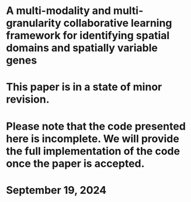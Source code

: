 





# A multi-modality and multi-granularity collaborative learning framework for identifying spatial domains and spatially variable genes


# This paper is in a state of minor revision. 

# Please note that the code presented here is incomplete. We will provide the full implementation of the code once the paper is accepted.

# September 19, 2024
